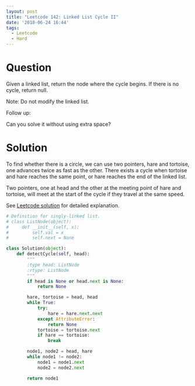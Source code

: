 ```yaml
---
layout: post
title: "Leetcode 142: Linked List Cycle II"
date: '2018-06-24 16:44'
tags:
  - Leetcode
  - Hard
---
```


# Question
Given a linked list, return the node where the cycle begins. If there is no cycle, return null.

Note: Do not modify the linked list.

Follow up:

Can you solve it without using extra space?

# Solution
To find whether there is a circle, we can use two pointers, hare and tortoise, one advances twice as fast as the other. There exists a cycle when tortoise and hare reaches the same point, or hare reaches the end of the linked list.

Two pointers, one at head and the other at the meeting point of hare and tortoise, will meet at the start of the cycle if they travel at the same speed.

See [Leetcode solution](https://leetcode.com/problems/linked-list-cycle-ii/solution/) for detailed explanation.

```python
# Definition for singly-linked list.
# class ListNode(object):
#     def __init__(self, x):
#         self.val = x
#         self.next = None

class Solution(object):
    def detectCycle(self, head):
        """
        :type head: ListNode
        :rtype: ListNode
        """
        if head is None or head.next is None:
            return None

        hare, tortoise = head, head
        while True:
            try:
                hare = hare.next.next
            except AttributeError:
                return None
            tortoise = tortoise.next
            if hare == tortoise:
                break

        node1, node2 = head, hare
        while node1 != node2:
            node1 = node1.next
            node2 = node2.next

        return node1
```
